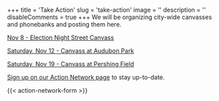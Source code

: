 +++
title = 'Take Action'
slug = 'take-action'
image = ''
description = ''
disableComments = true
+++
We will be organizing city-wide canvasses and phonebanks and posting them here.

[Nov 8 - Election Night Street Canvass](https://actionnetwork.org/events/election-night-street-canvass)

[Saturday, Nov 12 - Canvass at Audubon Park](https://actionnetwork.org/events/rtc-canvass-saturday-nov-12th)

[Saturday, Nov 19 - Canvass at Pershing Field](https://actionnetwork.org/events/rtc-canvass-saturday-nov-19th)

[Sign up on our Action Network page](https://actionnetwork.org/groups/right-to-counsel-jc) to stay up-to-date.

{{< action-network-form >}}
